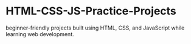 # HTML-CSS-JS-Practice-Projects
beginner-friendly projects built using HTML, CSS, and JavaScript while learning web development.
